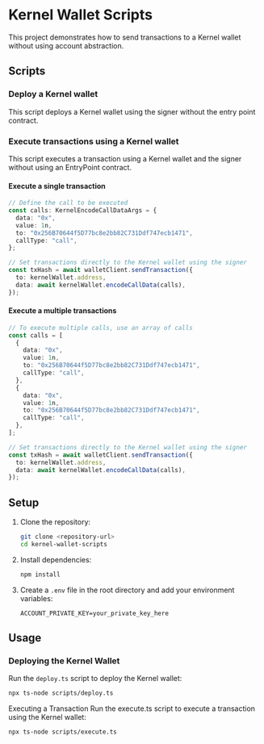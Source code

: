 # Kernel Wallet Scripts

This project demonstrates how to send transactions to a Kernel wallet without using account abstraction.

## Scripts

### Deploy a Kernel wallet

This script deploys a Kernel wallet using the signer without the entry point contract.

### Execute transactions using a Kernel wallet

This script executes a transaction using a Kernel wallet and the signer without using an EntryPoint contract.

#### Execute a single transaction

```typescript
// Define the call to be executed
const calls: KernelEncodeCallDataArgs = {
  data: "0x",
  value: 1n,
  to: "0x256B70644f5D77bc8e2bb82C731Ddf747ecb1471",
  callType: "call",
};

// Set transactions directly to the Kernel wallet using the signer
const txHash = await walletClient.sendTransaction({
  to: kernelWallet.address,
  data: await kernelWallet.encodeCallData(calls),
});
```

#### Execute a multiple transactions

```typescript
// To execute multiple calls, use an array of calls
const calls = [
  {
    data: "0x",
    value: 1n,
    to: "0x256B70644f5D77bc8e2bb82C731Ddf747ecb1471",
    callType: "call",
  },
  {
    data: "0x",
    value: 1n,
    to: "0x256B70644f5D77bc8e2bb82C731Ddf747ecb1471",
    callType: "call",
  },
];

// Set transactions directly to the Kernel wallet using the signer
const txHash = await walletClient.sendTransaction({
  to: kernelWallet.address,
  data: await kernelWallet.encodeCallData(calls),
});
```

## Setup

1. Clone the repository:

   ```sh
   git clone <repository-url>
   cd kernel-wallet-scripts
   ```

2. Install dependencies:

   ```sh
   npm install
   ```

3. Create a `.env` file in the root directory and add your environment variables:
   ```dotenv
   ACCOUNT_PRIVATE_KEY=your_private_key_here
   ```

## Usage

### Deploying the Kernel Wallet

Run the `deploy.ts` script to deploy the Kernel wallet:

```sh
npx ts-node scripts/deploy.ts
```

Executing a Transaction
Run the execute.ts script to execute a transaction using the Kernel wallet:

```sh
npx ts-node scripts/execute.ts
```
